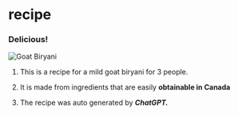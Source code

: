 
# recipe

### Delicious!

 ![Goat Biryani](~/Downloads/student-2/recipe/recipe.jpg)

1. This is a recipe for a mild goat biryani for 3 people.

2. It is made from ingredients that are easily **obtainable in Canada**

3. The recipe was auto generated by ***ChatGPT.*** 


